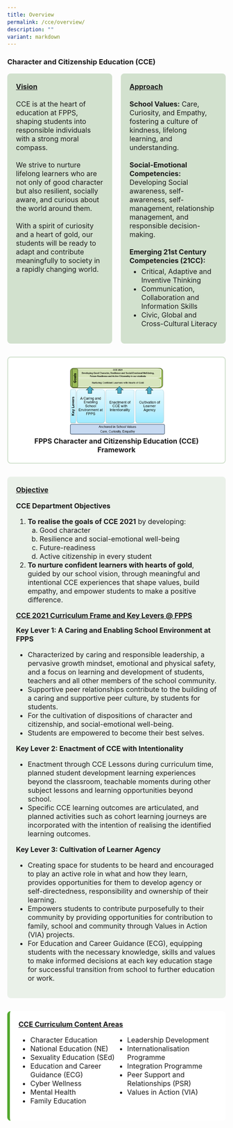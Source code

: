 ```yaml
---
title: Overview
permalink: /cce/overview/
description: ""
variant: markdown
---
```

<div>

  <h3>Character and Citizenship Education (CCE)</h3>

  
<div style="display: flex; gap: 20px; flex-wrap: wrap; margin-bottom: 30px;">
  <div style="flex: 1; background-color: #d2e1ce; padding: 20px; border-radius: 8px; font-size: 16px;">
    <span style="font-size: 16px;"><u><strong>Vision</strong></u></span><br><br>
    <span style="font-size: 16px;">CCE is at the heart of education at FPPS, shaping students into responsible individuals with a strong moral compass.</span><br><br>
    <span style="font-size: 16px;">We strive to nurture lifelong learners who are not only of good character but also resilient, socially aware, and curious about the world around them.</span><br><br>
    <span style="font-size: 16px;">With a spirit of curiosity and a heart of gold, our students will be ready to adapt and contribute meaningfully to society in a rapidly changing world.</span>
  </div>

  <div style="flex: 1; background-color: #d2e1ce; padding: 20px; border-radius: 8px; font-size: 16px;">
    <span style="font-size: 16px;"><u><strong>Approach</strong></u></span><br><br>
    <span style="font-size: 16px;"><strong>School Values:</strong> Care, Curiosity, and Empathy, fostering a culture of kindness, lifelong learning, and understanding.</span><br><br>
    <span style="font-size: 16px;"><strong>Social-Emotional Competencies:</strong> Developing Social awareness, self-awareness, self-management, relationship management, and responsible decision-making.</span><br><br>
    <span style="font-size: 16px;"><strong>Emerging 21st Century Competencies (21CC):</strong></span><br>
    <ul style="font-size: 16px; margin-top: 5px;">
      <li style="font-size: 16px;">Critical, Adaptive and Inventive Thinking</li>
      <li style="font-size: 16px;">Communication, Collaboration and Information Skills</li>
      <li style="font-size: 16px;">Civic, Global and Cross-Cultural Literacy</li>
    </ul>
  </div>
</div>
  
<div style="background-color: #FFFFFF; padding: 20px; border-radius: 8px; margin-bottom: 30px; font-size: 16px; text-align: center; border: 2px solid #d2e1ce;">
  <img style="max-width: 50%; height: auto; border-radius: 8px;" alt="FPPS CCE Framework" src="/images/2025/CCE/Picture1.png"><br>
  <strong style="font-size: 16px;">FPPS Character and Citizenship Education (CCE) Framework</strong>
</div>

  
<div style="background-color: #eaf1e9; padding: 20px; border-radius: 8px; margin-bottom: 30px;">
  <span style="font-size: 16px;"><u><strong>Objective</strong></u></span><br><br>
  <span style="font-size: 16px;"><strong>CCE Department Objectives</strong></span>
  <ol style="font-size: 16px;">
    <li style="font-size: 16px;"><strong>To realise the goals of CCE 2021</strong> by developing:
      <ol style="font-size: 16px;" type="a">
        <li style="font-size: 16px;">Good character</li>
        <li style="font-size: 16px;">Resilience and social-emotional well-being</li>
        <li style="font-size: 16px;">Future-readiness</li>
        <li style="font-size: 16px;">Active citizenship in every student</li>
      </ol>
    </li>
    <li style="font-size: 16px;"><strong>To nurture confident learners with hearts of gold</strong>, guided by our school vision, through meaningful and intentional CCE experiences that shape values, build empathy, and empower students to make a positive difference.</li>
  </ol>

  <span style="font-size: 16px;"><u><strong>CCE 2021 Curriculum Frame and Key Levers @ FPPS</strong></u></span><br>

  <span style="font-size: 16px;"><strong>Key Lever 1: A Caring and Enabling School Environment at FPPS</strong></span>
  <ul style="font-size: 16px;">
    <li style="font-size: 16px;">Characterized by caring and responsible leadership, a pervasive growth mindset, emotional and physical safety, and a focus on learning and development of students, teachers and all other members of the school community.</li>
    <li style="font-size: 16px;">Supportive peer relationships contribute to the building of a caring and supportive peer culture, by students for students.</li>
    <li style="font-size: 16px;">For the cultivation of dispositions of character and citizenship, and social-emotional well-being.</li>
    <li style="font-size: 16px;">Students are empowered to become their best selves.</li>
  </ul>

  <span style="font-size: 16px;"><strong>Key Lever 2: Enactment of CCE with Intentionality</strong></span>
  <ul style="font-size: 16px;">
    <li style="font-size: 16px;">Enactment through CCE Lessons during curriculum time, planned student development learning experiences beyond the classroom, teachable moments during other subject lessons and learning opportunities beyond school.</li>
    <li style="font-size: 16px;">Specific CCE learning outcomes are articulated, and planned activities such as cohort learning journeys are incorporated with the intention of realising the identified learning outcomes.</li>
  </ul>

  <span style="font-size: 16px;"><strong>Key Lever 3: Cultivation of Learner Agency</strong></span>
  <ul style="font-size: 16px;">
    <li style="font-size: 16px;">Creating space for students to be heard and encouraged to play an active role in what and how they learn, provides opportunities for them to develop agency or self-directedness, responsibility and ownership of their learning.</li>
    <li style="font-size: 16px;">Empowers students to contribute purposefully to their community by providing opportunities for contribution to family, school and community through Values in Action (VIA) projects.</li>
    <li style="font-size: 16px;">For Education and Career Guidance (ECG), equipping students with the necessary knowledge, skills and values to make informed decisions at each key education stage for successful transition from school to further education or work.</li>
  </ul>
</div>


  
  <div style="background-color: #ffffff; border-left: 6px solid #51a72c; padding: 20px; border-radius: 8px;">
    <p style="font-size: 16px; margin-top: 0;"><strong><u>CCE Curriculum Content Areas</u></strong></p>
    <ul style="columns: 2; -webkit-columns: 2; -moz-columns: 2; font-size: 16px;">
      <li style="font-size: 16px;">Character Education</li>
      <li style="font-size: 16px;">National Education (NE)</li>
      <li style="font-size: 16px;">Sexuality Education (SEd)</li>
      <li style="font-size: 16px;">Education and Career Guidance (ECG)</li>
      <li style="font-size: 16px;">Cyber Wellness</li>
      <li style="font-size: 16px;">Mental Health</li>
      <li style="font-size: 16px;">Family Education</li>
      <li style="font-size: 16px;">Leadership Development</li>
      <li style="font-size: 16px;">Internationalisation Programme</li>
      <li style="font-size: 16px;">Integration Programme</li>
      <li style="font-size: 16px;">Peer Support and Relationships (PSR)</li>
      <li style="font-size: 16px;">Values in Action (VIA)</li>
    </ul>
  </div>

</div>
